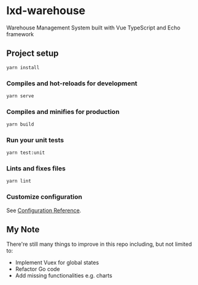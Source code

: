 # lxd-warehouse
Warehouse Management System built with Vue TypeScript and Echo framework

## Project setup
```bash
yarn install
```

### Compiles and hot-reloads for development
```bash
yarn serve
```

### Compiles and minifies for production
```bash
yarn build
```

### Run your unit tests
```bash
yarn test:unit
```

### Lints and fixes files
```bash
yarn lint
```

### Customize configuration
See [Configuration Reference](https://cli.vuejs.org/config/).

## My Note

There're still many things to improve in this repo including, but not limited to:

- Implement Vuex for global states
- Refactor Go code
- Add missing functionalities e.g. charts

